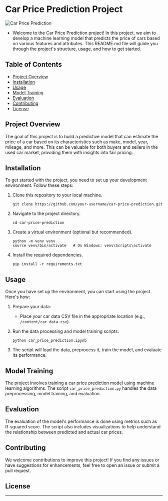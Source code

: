 # Car Price Prediction Project

![Car Price Prediction](https://miro.medium.com/v2/resize:fit:648/1*kQBj7l-Y1WPZfX9nKIYL1Q.jpeg)

- Welcome to the Car Price Prediction project! In this project, we aim to develop a machine learning model that predicts the price of cars based on various features and attributes. This README.md file will guide you through the project's structure, usage, and how to get started.

## Table of Contents

- [Project Overview](#project-overview)
- [Installation](#installation)
- [Usage](#usage)
- [Model Training](#model-training)
- [Evaluation](#evaluation)
- [Contributing](#contributing)
- [License](#license)

## Project Overview

The goal of this project is to build a predictive model that can estimate the price of a car based on its characteristics such as make, model, year, mileage, and more. This can be valuable for both buyers and sellers in the used car market, providing them with insights into fair pricing.

## Installation

To get started with the project, you need to set up your development environment. Follow these steps:

1. Clone this repository to your local machine.
   ```
   git clone https://github.com/your-username/car-price-prediction.git
   ```

2. Navigate to the project directory.
   ```
   cd car-price-prediction
   ```

3. Create a virtual environment (optional but recommended).
   ```
   python -m venv venv
   source venv/bin/activate   # On Windows: venv\Scripts\activate
   ```

4. Install the required dependencies.
   ```
   pip install -r requirements.txt
   ```

## Usage

Once you have set up the environment, you can start using the project. Here's how:

1. Prepare your data:
   - Place your car data CSV file in the appropriate location (e.g., `/content/car data.csv`).

2. Run the data processing and model training scripts:
   ```
   python car_price_prediction.ipynb
   ```

3. The script will load the data, preprocess it, train the model, and evaluate its performance.

## Model Training

The project involves training a car price prediction model using machine learning algorithms. The script `car_price_prediction.py` handles the data preprocessing, model training, and evaluation.

## Evaluation

The evaluation of the model's performance is done using metrics such as R-squared score. The script also includes visualizations to help understand the relationship between predicted and actual car prices.

## Contributing

We welcome contributions to improve this project! If you find any issues or have suggestions for enhancements, feel free to open an issue or submit a pull request.

## License

---

